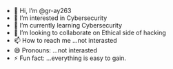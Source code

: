 - 👋 Hi, I’m @gr-ay263
- 👀 I’m interested in Cybersecurity
- 🌱 I’m currently learning Cybersecurity 
- 💞️ I’m looking to collaborate on Ethical side of hacking
- 📫 How to reach me ...not interasted 
- 😄 Pronouns: ...not interasted
- ⚡ Fun fact: ...everything is easy to gain.
<!---
gr-ay263/gr-ay263 is a ✨ special ✨ repository because its `README.md` (this file) appears on your GitHub profile.
You can click the Preview link to take a look at your changes.
--->
